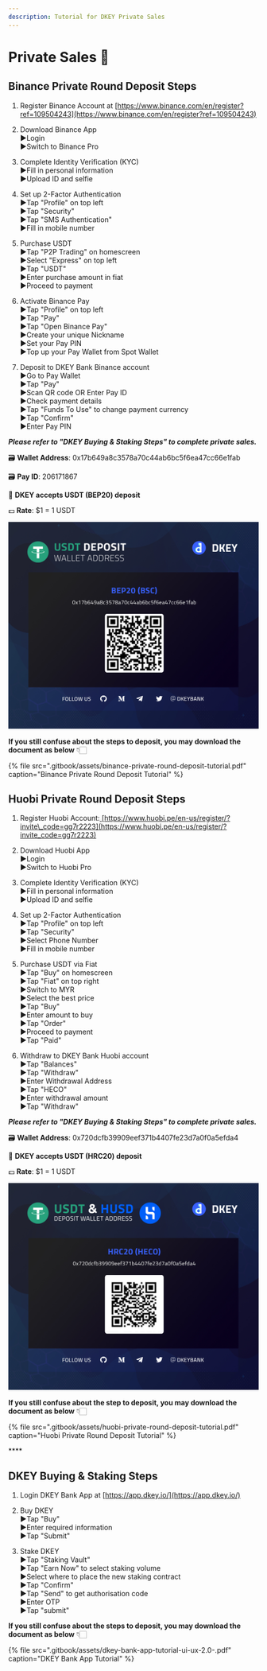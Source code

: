 ```yaml
---
description: Tutorial for DKEY Private Sales
---
```


# Private Sales 🎯

## **Binance Private Round Deposit Steps**

1. Register Binance Account at [https://www.binance.com/en/register?ref=109504243](https://www.binance.com/en/register?ref=109504243) 

2. Download Binance App  
    ▶Login  
    ▶Switch to Binance Pro

3. Complete Identity Verification \(KYC\)  
    ▶Fill in personal information  
    ▶Upload ID and selfie

4. Set up 2-Factor Authentication  
    ▶Tap "Profile" on top left  
    ▶Tap "Security"  
    ▶Tap "SMS Authentication"  
    ▶Fill in mobile number

5. Purchase USDT  
    ▶Tap "P2P Trading" on homescreen  
    ▶Select "Express" on top left  
    ▶Tap "USDT"  
    ▶Enter purchase amount in fiat  
    ▶Proceed to payment

6. Activate Binance Pay  
    ▶Tap "Profile" on top left  
    ▶Tap "Pay"  
    ▶Tap "Open Binance Pay"  
    ▶Create your unique Nickname  
    ▶Set your Pay PIN  
    ▶Top up your Pay Wallet from Spot Wallet

7. Deposit to DKEY Bank Binance account  
    ▶Go to Pay Wallet  
    ▶Tap "Pay"  
    ▶Scan QR code OR Enter Pay ID  
    ▶Check payment details  
    ▶Tap "Funds To Use" to change payment currency  
    ▶Tap "Confirm"  
    ▶Enter Pay PIN

_**Please refer to "DKEY Buying & Staking Steps" to complete private sales.**_



🗃 **Wallet Address**: 0x17b649a8c3578a70c44ab6bc5f6ea47cc66e1fab

🗃 **Pay ID**: 206171867

🔑 **DKEY accepts USDT \(BEP20\) deposit**

💵 **Rate**: $1 = 1 USDT

![](.gitbook/assets/usdt-deposit-poster_bep20.jpg)

**If you still confuse about the steps to deposit, you may download the document as below** 👇🏻 

{% file src=".gitbook/assets/binance-private-round-deposit-tutorial.pdf" caption="Binance Private Round Deposit Tutorial" %}



## Huobi Private Round Deposit Steps

1. Register Huobi Account:[ ](https://bit.ly/3gdMois)[https://www.huobi.pe/en-us/register/?invite\_code=gg7r2223](https://www.huobi.pe/en-us/register/?invite_code=gg7r2223)

2. Download Huobi App  
   ▶Login   
   ▶Switch to Huobi Pro

3. Complete Identity Verification \(KYC\)  
    ▶Fill in personal information  
    ▶Upload ID and selfie

4. Set up 2-Factor Authentication  
    ▶Tap "Profile" on top left  
    ▶Tap "Security"  
    ▶Select Phone Number  
    ▶Fill in mobile number

5. Purchase USDT via Fiat  
   ▶Tap "Buy" on homescreen  
   ▶Tap "Fiat" on top right  
   ▶Switch to MYR  
   ▶Select the best price  
   ▶Tap "Buy"  
   ▶Enter amount to buy  
   ▶Tap "Order"  
   ▶Proceed to payment  
   ▶Tap "Paid"

6. Withdraw to DKEY Bank Huobi account  
   ▶Tap "Balances"  
   ▶Tap "Withdraw"  
   ▶Enter Withdrawal Address  
   ▶Tap "HECO"  
   ▶Enter withdrawal amount  
   ▶Tap "Withdraw"

_**Please refer to "DKEY Buying & Staking Steps" to complete private sales.**_



🗃 **Wallet Address**: 0x720dcfb39909eef371b4407fe23d7a0f0a5efda4  
  
🔑 **DKEY accepts USDT \(HRC20\) deposit**

💵 **Rate**: $1 = 1 USDT

![](.gitbook/assets/hrc20_usdt-and-husd.jpg)

**If you still confuse about the step to deposit, you may download the document as below** 👇🏻 

{% file src=".gitbook/assets/huobi-private-round-deposit-tutorial.pdf" caption="Huobi Private Round Deposit Tutorial" %}

\*\*\*\*

## **DKEY Buying & Staking Steps**

1. Login DKEY Bank App at [https://app.dkey.io/](https://app.dkey.io/)

2. Buy DKEY  
    ▶Tap "Buy"  
    ▶Enter required information  
    ▶Tap "Submit"

3. Stake DKEY  
    ▶Tap "Staking Vault"  
    ▶Tap "Earn Now" to select staking volume  
    ▶Select where to place the new staking contract  
    ▶Tap "Confirm"  
    ▶Tap "Send" to get authorisation code  
    ▶Enter OTP  
    ▶Tap "submit"



**If you still confuse about the steps to deposit, you may download the document as below** 👇🏻 

{% file src=".gitbook/assets/dkey-bank-app-tutorial-ui-ux-2.0-.pdf" caption="DKEY Bank App Tutorial" %}



